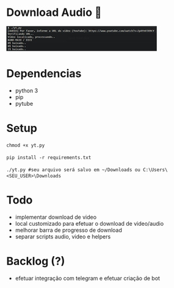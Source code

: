 # Download Audio 🙊

![Download Audio](https://github.com/rodrigodata/ytdownloader/blob/master/img/audio_001.png "Baixando audio")


# Dependencias
- python 3
- pip
- pytube

# Setup
```
chmod +x yt.py

pip install -r requirements.txt

./yt.py #seu arquivo será salvo em ~/Downloads ou C:\Users\<SEU_USER>\Downloads
```
# Todo
- implementar download de video
- local customizado para efetuar o download de video/audio
- melhorar barra de progresso de download
- separar scripts audio, video e helpers

# Backlog (?)
- efetuar integração com telegram e efetuar criação de bot
